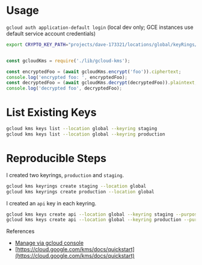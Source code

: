 # Usage

`gcloud auth application-default login` (local dev only; GCE instances use default service account credentials)

```bash
export CRYPTO_KEY_PATH="projects/dave-173321/locations/global/keyRings/staging/cryptoKeys/api"
```

```javascript

const gcloudKms = require('./lib/gcloud-kms');

const encryptedFoo = (await gcloudKms.encrypt('foo')).ciphertext;
console.log('encrypted foo: ', encryptedFoo);
const decryptedFoo = (await gcloudKms.decrypt(decryptedFoo)).plaintext;
console.log('decrypted foo', decryptedFoo);
```


# List Existing Keys

```bash
gcloud kms keys list --location global --keyring staging
gcloud kms keys list --location global --keyring production
```

# Reproducible Steps

I created two keyrings, `production` and `staging`.

```bash
gcloud kms keyrings create staging --location global
gcloud kms keyrings create production --location global
```

I created an `api` key in each keyring.

```bash
gcloud kms keys create api --location global --keyring staging --purpose encryption
gcloud kms keys create api --location global --keyring production --purpose encryption
```

References
* [Manage via gcloud console](https://console.cloud.google.com/iam-admin/kms?project=dave-173321&organizationId=656562302340)
* [https://cloud.google.com/kms/docs/quickstart](https://cloud.google.com/kms/docs/quickstart)